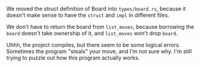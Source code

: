 We moved the struct definition of Board into `types/board.rs`, because it doesn't make sense to have the `struct` and `impl` in different files.

We don't have to return the board from `list_moves`, because borrowing the `board` doesn't take ownership of it, and `list_moves` won't drop `board`.

Uhhh, the project compiles, but there seem to be some logical errors. Sometimes the program "steals" your move, and I'm not sure why. I'm still trying to puzzle out how this program actually works.
